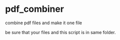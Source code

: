 # pdf_combiner
combine pdf files and make it one file

be sure that your files and this script is in same folder.
